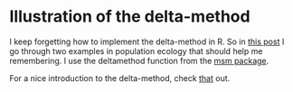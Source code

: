Illustration of the delta-method
================================

I keep forgetting how to implement the delta-method in R. So in [this post](https://oliviergimenez.github.io/post/delta-method/) I go through two examples in population ecology that should help me remembering. I use the deltamethod function from the [msm package](https://cran.r-project.org/web/packages/msm/index.html).

For a nice introduction to the delta-method, check [that](http://www.phidot.org/software/mark/docs/book/pdf/app_2.pdf) out.

